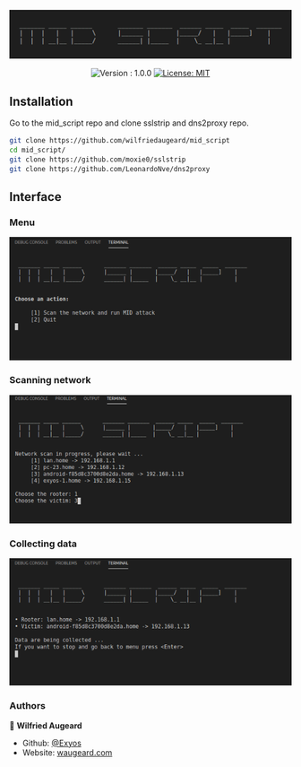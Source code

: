 <p align="center">
  <img alt="mid_script" src="https://github.com/wilfriedaugeard/mid_script/blob/master/assets/logo.png" />
</p>
<p align="center">
  <img alt="Version : 1.0.0" src="https://img.shields.io/badge/version-1.0.0-green" target="_blank" />
  <a href="">
    <img alt="License: MIT" src="https://img.shields.io/badge/license-MIT-yellow.svg" target="_blank" />
  </a>
</p>

## Installation
Go to the mid_script repo and clone sslstrip and dns2proxy repo. 
```sh
git clone https://github.com/wilfriedaugeard/mid_script
cd mid_script/
git clone https://github.com/moxie0/sslstrip
git clone https://github.com/LeonardoNve/dns2proxy
```

## Interface
### Menu
![menu](https://github.com/wilfriedaugeard/mid_script/blob/master/assets/menu.png)


### Scanning network
![scan](https://github.com/wilfriedaugeard/mid_script/blob/master/assets/scan.png)


### Collecting data
![data](https://github.com/wilfriedaugeard/mid_script/blob/master/assets/data.png)



### Authors
👤 **Wilfried Augeard**
- Github: [@Exyos](https://github.com/wilfriedaugeard)
- Website: [waugeard.com](https://waugeard.com)
